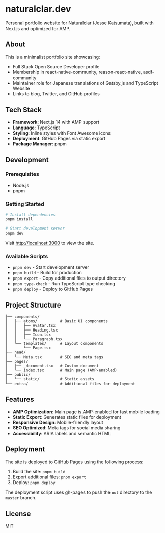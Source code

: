 # naturalclar.dev

Personal portfolio website for Naturalclar (Jesse Katsumata), built with Next.js and optimized for AMP.

## About

This is a minimalist portfolio site showcasing:
- Full Stack Open Source Developer profile
- Membership in react-native-community, reason-react-native, asdf-community
- Maintainer role for Japanese translations of Gatsby.js and TypeScript Website
- Links to blog, Twitter, and GitHub profiles

## Tech Stack

- **Framework**: Next.js 14 with AMP support
- **Language**: TypeScript
- **Styling**: Inline styles with Font Awesome icons
- **Deployment**: GitHub Pages via static export
- **Package Manager**: pnpm

## Development

### Prerequisites

- Node.js
- pnpm

### Getting Started

```bash
# Install dependencies
pnpm install

# Start development server
pnpm dev
```

Visit [http://localhost:3000](http://localhost:3000) to view the site.

### Available Scripts

- `pnpm dev` - Start development server
- `pnpm build` - Build for production
- `pnpm export` - Copy additional files to output directory
- `pnpm type-check` - Run TypeScript type checking
- `pnpm deploy` - Deploy to GitHub Pages

## Project Structure

```
├── components/
│   ├── atoms/          # Basic UI components
│   │   ├── Avatar.tsx
│   │   ├── Heading.tsx
│   │   ├── Icon.tsx
│   │   └── Paragraph.tsx
│   └── templates/      # Layout components
│       └── Page.tsx
├── head/
│   └── Meta.tsx        # SEO and meta tags
├── pages/
│   ├── _document.tsx   # Custom document
│   └── index.tsx       # Main page (AMP-enabled)
├── public/
│   └── static/         # Static assets
└── extra/              # Additional files for deployment
```

## Features

- **AMP Optimization**: Main page is AMP-enabled for fast mobile loading
- **Static Export**: Generates static files for deployment
- **Responsive Design**: Mobile-friendly layout
- **SEO Optimized**: Meta tags for social media sharing
- **Accessibility**: ARIA labels and semantic HTML

## Deployment

The site is deployed to GitHub Pages using the following process:

1. Build the site: `pnpm build`
2. Export additional files: `pnpm export`
3. Deploy: `pnpm deploy`

The deployment script uses gh-pages to push the `out` directory to the `master` branch.

## License

MIT